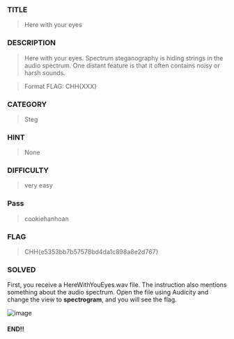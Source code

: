 ### TITLE
>Here with your eyes
### DESCRIPTION
> Here with your eyes. Spectrum steganography is hiding strings in the audio spectrum. One distant feature is that it often contains noisy or harsh sounds.

>Format FLAG: CHH{XXX}
### CATEGORY
> Steg
### HINT
>None
### DIFFICULTY
>very easy
### Pass
> cookiehanhoan
### FLAG
>CHH{e5353bb7b57578bd4da1c898a8e2d767}
### SOLVED
First, you receive a HereWithYouEyes.wav file. The instruction also mentions something about the audio spectrum. Open the file using Audicity and change the view to __spectrogram__, and you will see the flag.

![image](https://github.com/user-attachments/assets/fc21c49a-c631-4d59-b4c2-06c7aaf6825d)

#### END!!
